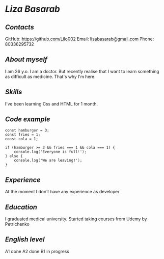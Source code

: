 # ***Liza Basarab***


## *Contacts*
GitHub: https://github.com/Lilo002
Email: lisabasarab@gmail.com
Phone: 80336295732

## *About myself*
I am 26 y.o. I am a doctor. But recently realise that I want to learn something as difficult as medicine. That's why I'm here. 

## *Skills*
I've been learning Css and HTML for 1 month.

## *Code example*

``` 
const hamburger = 3;
const fries = 1;
const cola = 1;

if (hamburger >= 3 && fries === 1 && cola === 1) {
    console.log('Everyone is full!');
} else {
    console.log('We are leaving!');
} 
```

## *Experience*
At the moment I don't have any experience as developer

## *Education*
I graduated medical university.
Started taking courses from Udemy by Petrichenko

## *English level*
A1 done
A2 done
B1 in progress  
